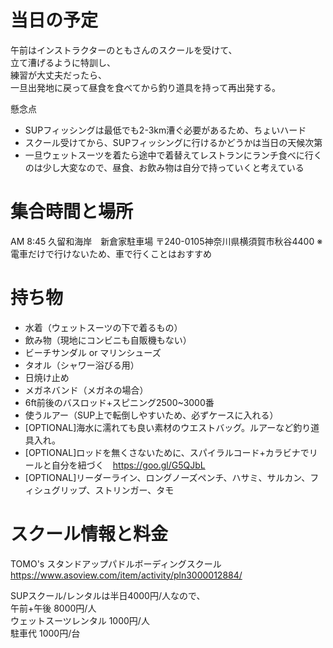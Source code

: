 # 当日の予定 
午前はインストラクターのともさんのスクールを受けて、  
立て漕げるように特訓し、  
練習が大丈夫だったら、  
一旦出発地に戻って昼食を食べてから釣り道具を持って再出発する。  

懸念点  
- SUPフィッシングは最低でも2-3km漕ぐ必要があるため、ちょいハード 
- スクール受けてから、SUPフィッシングに行けるかどうかは当日の天候次第 
- 一旦ウェットスーツを着たら途中で着替えてレストランにランチ食べに行くのは少し大変なので、昼食、お飲み物は自分で持っていくと考えている

# 集合時間と場所
AM 8:45 
久留和海岸　新倉家駐車場 
〒240-0105神奈川県横須賀市秋谷4400 
※ 電車だけで行けないため、車で行くことはおすすめ

# 持ち物
- 水着（ウェットスーツの下で着るもの）
- 飲み物（現地にコンビニも自販機もない）
- ビーチサンダル or マリンシューズ
- タオル（シャワー浴びる用）
- 日焼け止め
- メガネバンド（メガネの場合）
- 6ft前後のバスロッド+スピニング2500~3000番
- 使うルアー（SUP上で転倒しやすいため、必ずケースに入れる）
- [OPTIONAL]海水に濡れても良い素材のウエストバッグ。ルアーなど釣り道具入れ。
- [OPTIONAL]ロッドを無くさないために、スパイラルコード+カラビナでリールと自分を紐づく　https://goo.gl/G5QJbL
- [OPTIONAL]リーダーライン、ロングノーズペンチ、ハサミ、サルカン、フィシュグリップ、ストリンガー、タモ

# スクール情報と料金
TOMO's スタンドアップパドルボーディングスクール  
https://www.asoview.com/item/activity/pln3000012884/

SUPスクール/レンタルは半日4000円/人なので、  
午前+午後 8000円/人  
ウェットスーツレンタル 1000円/人  
駐車代 1000円/台  
